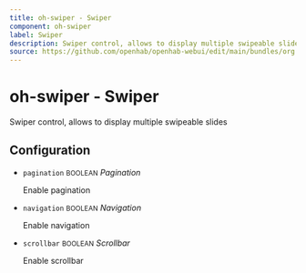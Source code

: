```yaml
---
title: oh-swiper - Swiper
component: oh-swiper
label: Swiper
description: Swiper control, allows to display multiple swipeable slides
source: https://github.com/openhab/openhab-webui/edit/main/bundles/org.openhab.ui/doc/components/oh-swiper.md
---
```


# oh-swiper - Swiper

<!-- GENERATED componentDescription -->
Swiper control, allows to display multiple swipeable slides
<!-- GENERATED /componentDescription -->

## Configuration

<!-- GENERATED props -->

- `pagination` <small>BOOLEAN</small> _Pagination_

  Enable pagination

- `navigation` <small>BOOLEAN</small> _Navigation_

  Enable navigation

- `scrollbar` <small>BOOLEAN</small> _Scrollbar_

  Enable scrollbar

<!-- GENERATED /props -->
